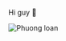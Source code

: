 Hi guy 👋

![Phuong loan](https://user-images.githubusercontent.com/55612115/170632773-33cb4e03-7edb-4ab8-b3bc-fbf6deb2b9c2.png)
